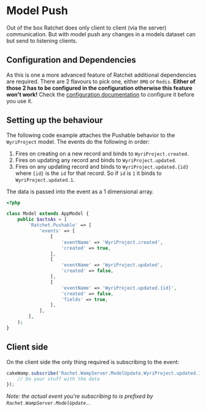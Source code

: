 Model Push
==========

Out of the box Ratchet does only client to client (via the server) communication. But with model push any changes in a models dataset can but send to listening clients.

## Configuration and Dependencies ##

As this is one a more advanced feature of Ratchet additional dependencies are required. There are 2 flavours to pick one, either `0MQ` or `Redis`. **Either of those 2 has to be configured in the configuration otherwise this feature won't work!** Check the [configuration documentation](configuration.html#queue) to configure it before you use it.

## Setting up the behaviour ##

The following code example attaches the Pushable behavior to the `WyriProject` model. The events do the following in order:

1. Fires on creating on a new record and binds to `WyriProject.created`.
2. Fires on updating any record and binds to `WyriProject.updated`.
3. Fires on any updating record and binds to `WyriProject.updated.{id}` where `{id}` is the `id` for that record. So if `id` is `1` it binds to `WyriProject.updated.1`.

The data is passed into the event as a 1 dimensional array.

```php
<?php

class Model extends AppModel {
    public $actsAs = [
        'Ratchet.Pushable' => [
            'events' => [
                [
                    'eventName' => 'WyriProject.created',
                    'created' => true,
                ],
                [
                    'eventName' => 'WyriProject.updated',
                    'created' => false,
                ],
                [
                    'eventName' => 'WyriProject.updated.{id}',
                    'created' => false,
                    'fields' => true,
                ],
            ],
        ],
    );
}
```

## Client side ##

On the client side the only thing required is subscribing to the event:

```javascript
cakeWamp.subscribe('Rachet.WampServer.ModelUpdate.WyriProject.updated.1', function(topicUri, event) {
	// Do your stuff with the data
});
```

*Note: the actual event you're subscribing to is prefixed by *`Rachet.WampServer.ModelUpdate.`*.*